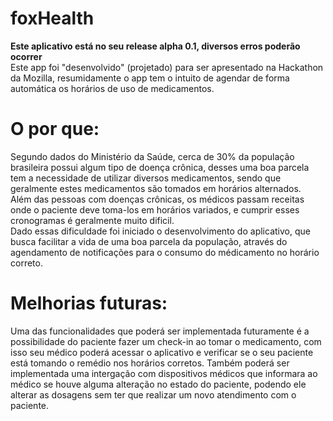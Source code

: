 foxHealth
=========

**Este aplicativo está no seu release alpha 0.1, diversos erros poderão ocorrer**  
Este app foi "desenvolvido" (projetado) para ser apresentado na Hackathon da Mozilla, resumidamente o  app tem o intuito de agendar de forma automática os horários de uso de medicamentos.


O por que:
=========

Segundo dados do Ministério da Saúde, cerca de 30% da população brasileira possui algum tipo de doença crônica, desses uma boa parcela tem a necessidade de utilizar diversos medicamentos, sendo que geralmente estes medicamentos são tomados em horários alternados.  
Além das pessoas com doenças crônicas, os médicos passam receitas onde o paciente deve toma-los em horários variados, e cumprir esses cronogramas é geralmente muito dificil.  
Dado essas dificuldade foi iniciado o desenvolvimento do aplicativo, que busca facilitar a vida de uma boa parcela da população, através do agendamento de notificações para o consumo do médicamento no horário correto.  

Melhorias futuras:
=========
Uma das funcionalidades que poderá ser implementada futuramente é a possibilidade do paciente fazer um check-in ao tomar o medicamento, com isso seu médico poderá acessar o aplicativo e verificar se o seu paciente está tomando o remédio nos horários corretos. Também poderá ser implementada uma intergação com dispositivos médicos que informara ao médico se houve alguma alteração no estado do paciente, podendo ele alterar as dosagens sem ter que realizar um novo atendimento com o paciente.
